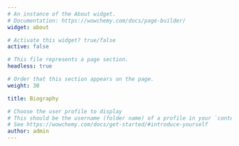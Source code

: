 ```yaml
---
# An instance of the About widget.
# Documentation: https://wowchemy.com/docs/page-builder/
widget: about

# Activate this widget? true/false
active: false

# This file represents a page section.
headless: true

# Order that this section appears on the page.
weight: 30

title: Biography

# Choose the user profile to display
# This should be the username (folder name) of a profile in your `content/authors/` folder.
# See https://wowchemy.com/docs/get-started/#introduce-yourself
author: admin
---
```

